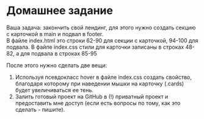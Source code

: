 # Домашнее задание
Ваша задача: закончить свой лендинг, для этого нужно создать секцию с карточкой в main и подвал в footer. <br>
В файле index.html это строки 62-90 для секции с карточкой, 94-100 для подвала.
В файле index.css стили для карточки записаны в строках 48-82, а для подвала в строках 85-95

После этого нужно сделать две вещи:
  1. Используя псевдокласс hover в файле index.css создать свойство, благодаря которому при наведении мышки на карточку (.cards) будет увеличиваться ее тень.
  2. Залить готовый проект на GitHub в (!) приватный проект и предоставить мне доступ (если есть вопросы по тому, как это сделать - пишите).
